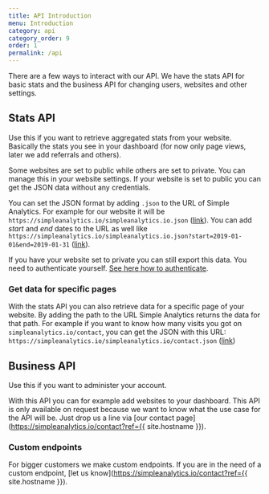```yaml
---
title: API Introduction
menu: Introduction
category: api
category_order: 9
order: 1
permalink: /api
---
```


There are a few ways to interact with our API. We have the stats API for basic stats and the business API for changing users, websites and other settings.

## Stats API

Use this if you want to retrieve aggregated stats from your website. Basically the stats you see in your dashboard (for now only page views, later we add referrals and others).

Some websites are set to public while others are set to private. You can manage this in your website settings. If your website is set to public you can get the JSON data without any credentials.

You can set the JSON format by adding `.json` to the URL of Simple Analytics. For example for our website it will be `https://simpleanalytics.io/simpleanalytics.io.json` ([link](https://simpleanalytics.io/simpleanalytics.io.json)). You can add *start* and *end* dates to the URL as well like `https://simpleanalytics.io/simpleanalytics.io.json?start=2019-01-01&end=2019-01-31` ([link](https://simpleanalytics.io/simpleanalytics.io.json?start=2019-01-01&end=2019-01-31)).

If you have your website set to private you can still export this data. You need to authenticate yourself. [See here how to authenticate](/api/authenticate).

### Get data for specific pages

With the stats API you can also retrieve data for a specific page of your website. By adding the path to the URL Simple Analytics returns the data for that path. For example if you want to know how many visits you got on `simpleanalytics.io/contact`, you can get the JSON with this URL: `https://simpleanalytics.io/simpleanalytics.io/contact.json` ([link](https://simpleanalytics.io/simpleanalytics.io/contact.json))

## Business API

Use this if you want to administer your account.

With this API you can for example add websites to your dashboard. This API is only available on request because we want to know what the use case for the API will be. Just drop us a line via [our contact page](https://simpleanalytics.io/contact?ref={{ site.hostname }}).

### Custom endpoints

For bigger customers we make custom endpoints. If you are in the need of a custom endpoint, [let us know](https://simpleanalytics.io/contact?ref={{ site.hostname }}).
